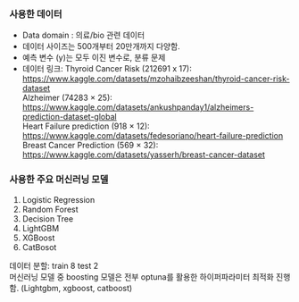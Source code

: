### 사용한 데이터
- Data domain : 의료/bio 관련 데이터
- 데이터 사이즈는 500개부터 20만개까지 다양함.
- 예측 변수 (y)는 모두 이진 변수로, 분류 문제
- 데이터 링크:
  Thyroid Cancer Risk (212691 x 17): https://www.kaggle.com/datasets/mzohaibzeeshan/thyroid-cancer-risk-dataset \
  Alzheimer (74283 × 25): https://www.kaggle.com/datasets/ankushpanday1/alzheimers-prediction-dataset-global \
  Heart Failure prediction (918 × 12): https://www.kaggle.com/datasets/fedesoriano/heart-failure-prediction \
  Breast Cancer Prediction (569 × 32): https://www.kaggle.com/datasets/yasserh/breast-cancer-dataset 
   

### 사용한 주요 머신러닝 모델
1. Logistic Regression
2. Random Forest
3. Decision Tree
4. LightGBM
5. XGBoost
6. CatBosot

데이터 분할: train 8 test 2 \
머신러닝 모델 중 boosting 모델은 전부 optuna를 활용한 하이퍼파라미터 최적화 진행함. (Lightgbm, xgboost, catboost)
   
